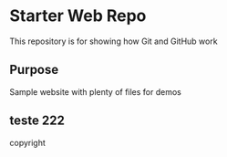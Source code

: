 # Starter Web Repo

This repository is for showing how Git and GitHub work

## Purpose

Sample website with plenty of files for demos

## teste 222

copyright 